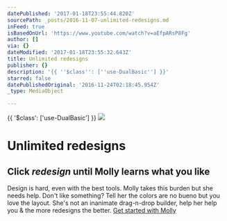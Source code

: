 ```yaml
---
datePublished: '2017-01-18T23:55:44.820Z'
sourcePath: _posts/2016-11-07-unlimited-redesigns.md
inFeed: true
isBasedOnUrl: 'https://www.youtube.com/watch?v=aEfpARsP8Fg'
author: []
via: {}
dateModified: '2017-01-18T23:55:32.643Z'
title: Unlimited redesigns
publisher: {}
description: '{{ ''$class'': [''use-DualBasic''] }}'
starred: false
datePublishedOriginal: '2016-11-24T02:18:45.954Z'
_type: MediaObject

---
```

{{ '$class': \['use-DualBasic'\] }}
![](https://the-grid-user-content.s3-us-west-2.amazonaws.com/ef92a1ef-795a-4ae4-b2b2-639bf3f1e719.jpg)

# Unlimited redesigns

## Click _**redesign**_ until Molly learns what you like

Design is hard, even with the best tools. Molly takes this burden but she needs help. Don't like something? Tell her the colors are no bueno but you love the layout. She's not an inanimate drag-n-drop builder, help her help you & the more redesigns the better.
[Get started with Molly][0]

[0]: https://plans.thegrid.io/